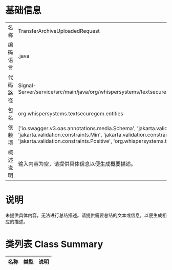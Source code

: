 # 基础信息

|      |      |
|------|------|
| 名称 | TransferArchiveUploadedRequest |
| 编码语言 | .java |
| 代码路径 | Signal-Server/service/src/main/java/org/whispersystems/textsecuregcm/entities/TransferArchiveUploadedRequest.java |
| 包名 | org.whispersystems.textsecuregcm.entities |
| 依赖项 | ['io.swagger.v3.oas.annotations.media.Schema', 'jakarta.validation.Valid', 'jakarta.validation.constraints.Max', 'jakarta.validation.constraints.Min', 'jakarta.validation.constraints.NotNull', 'jakarta.validation.constraints.Positive', 'org.whispersystems.textsecuregcm.storage.Device'] |
| 概述说明 | 输入内容为空，请提供具体信息以便生成概要描述。 |

# 说明

未提供具体内容，无法进行总结描述。请提供需要总结的文本或信息，以便生成相应的描述。

# 类列表 Class Summary

| 名称   | 类型  | 说明 |
|-------|------|-------------|




